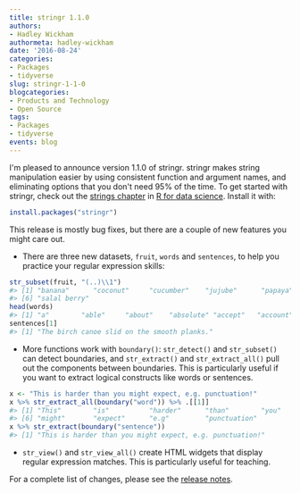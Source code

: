 ```yaml
---
title: stringr 1.1.0
authors: 
- Hadley Wickham
authormeta: hadley-wickham
date: '2016-08-24'
categories:
- Packages
- tidyverse
slug: stringr-1-1-0
blogcategories:
- Products and Technology
- Open Source
tags:
- Packages
- tidyverse
events: blog
---
```



I'm pleased to announce version 1.1.0 of stringr. stringr makes string manipulation easier by using consistent function and argument names, and eliminating options that you don't need 95% of the time. To get started with stringr, check out the [strings chapter](http://r4ds.had.co.nz/strings.html) in [R for data science](http://r4ds.had.co.nz/). Install it with:

```r
install.packages("stringr")
```

This release is mostly bug fixes, but there are a couple of new features you might care out.

  * There are three new datasets, `fruit`, `words` and `sentences`, to help you practice your regular expression skills:

```r
str_subset(fruit, "(..)\\1")
#> [1] "banana"      "coconut"     "cucumber"    "jujube"      "papaya"
#> [6] "salal berry"
head(words)
#> [1] "a"        "able"     "about"    "absolute" "accept"   "account"
sentences[1]
#> [1] "The birch canoe slid on the smooth planks."
```

  * More functions work with `boundary()`: `str_detect()` and `str_subset()` can detect boundaries, and `str_extract()` and `str_extract_all()` pull out the components between boundaries. This is particularly useful if you want to extract logical constructs like words or sentences.

```r
x <- "This is harder than you might expect, e.g. punctuation!"
x %>% str_extract_all(boundary("word")) %>% .[[1]]
#> [1] "This"        "is"          "harder"      "than"        "you"
#> [6] "might"       "expect"      "e.g"         "punctuation"
x %>% str_extract(boundary("sentence"))
#> [1] "This is harder than you might expect, e.g. punctuation!"
```

  * `str_view()` and `str_view_all()` create HTML widgets that display regular expression matches. This is particularly useful for teaching.

For a complete list of changes, please see the [release notes](https://github.com/hadley/stringr/releases/tag/v1.1.0).

